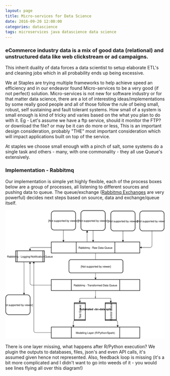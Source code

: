 ```yaml
---
layout: page
title: Micro-services for Data Science
date: 2016-09-20 12:00:00
categories: datascience
tags: microservices java datascience data science
---
```


### eCommerce industry data is a mix of good data (relational) and unstructured data like web clickstream or ad campaigns.
This inherit duality of data forces a data scientist to setup elaborate ETL's and cleaning jobs which in all probability ends up being excessive.

We at Staples are trying multiple frameworks to help achieve speed an efficiency and in our endeavor found Micro-services to be a very good (if not perfect) solution. Micro-services is not new for software industry or for that matter data science, there are a lot of interesting ideas/implementations by some really good people and all of those follow the rule of being small, robust, self sustaining and fault tolerant systems. How small of a system is small enough is kind of tricky and varies based on the what you plan to do with it. Eg - Let's assume we have a ftp service, should it monitor the FTP? or download the file? or may be it can do more or less, This is an important design consideration, probably "THE" most important consideration which will impact applications built on top of the service.

At staples we choose small enough with a pinch of salt, some systems do a single task and others - many, with one commonality - they all use Queue's extensively.

### Implementation - Rabbitmq

Our implementation is simple yet highly flexible, each of the process boxes below are a group of processes, all listening to different sources and pushing data to queue. The queue/exchange ([Rabbitmq Exchanges](https://www.rabbitmq.com/tutorials/tutorial-three-java.html) are very powerful) decides next steps based on source, data and exchange/queue itself.

![Image microservices architecture](/images/microservices_architecture.svg)

There is one layer missing, what happens after R/Python execution? We plugin the outputs to databases, files, json's and even API calls, it's assumed given hence not represented. Also, feedback loop is missing (it's a bit more complicated and I didn't want to go into weeds of it - you would see lines flying all over this diagram!)
